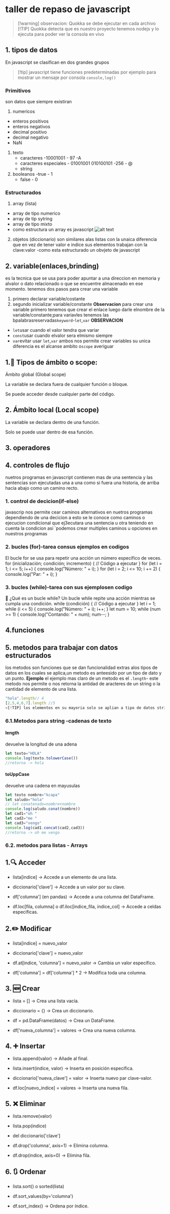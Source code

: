 # taller de repaso de javascript
> [!warning] observacion: Quokka se debe ejecutar en cada archivo
> [!TIP] Quokka detecta que es nuestro proyecto tenemos nodejs y lo ejecuta para poder ver la consola en vivo

## 1. tipos de datos
 En javascript  se clasifican en dos grandes grupos
 >[!tip] javascript  tiene funciones predeterminadas por ejemplo para mostrar un mensaje por consola `console,log()`
  ### Primitivos
 son datos que siempre existiran
 1. numericos
   - enteros positivos
   - enteros negativos
   - decimal positivo
   - decimal negativo
   -  NaN 
1. texto
   - caracteres                -10001001 - 97 -A
   - caracteres especiales     - 01001001 010100101 -256 - @
   - string
2. booleanos
   -true - 1
   - false - 0
 ### Estructurados
 1. array (lista)
   - array de tipo numerico
   - array de tip sytring
   - array de tipo mixto
   - como estructura un array es javascript
   ![alt text](assets/image.png)
2. objetos (diccionario)
   son similares alas listas con la unaica diferencia que en vez de tener valor e indice sus elementos
   trabajan con la clave:valor
   -como esta estructurado un obvjeto de javascript
## 2. variable(enlaces,brinding)
es la tecnica que se usa para poder apuntar a una direccion en memoria y 
alvalor o dato relacionado o  que se encuentre almacenado en ese momento.
tenemos dos pasos para crear una variable
1. primero declarar variable/costante
2. segundo inicializar variable/constante
**Observacion**
para crear  una variable primero tenemos que crear el enlace luego darle elnombre de la variable/constante;para 
variavles tenemos las bpalabrasreservadas`keyword`-`let`,`var`
**OBSERVACION**
- `let`usar cuando el valor tendra que variar
- `const`usar cuando elvalor sera elmismo siempre
- `var`evitar usar
`let`,`var` ambos nos permite crear  variables su unica diferencia es el alcanse ambito o`scope`
averiguar

## 1.🔹 Tipos de ámbito o scope:
Ámbito global (Global scope)

La variable se declara fuera de cualquier función o bloque.

Se puede acceder desde cualquier parte del código.
## 2. Ámbito local (Local scope)

La variable se declara dentro de una función.

Solo se puede usar dentro de esa función.
## 3. operadores
## 4. controles de flujo
nuetros programas en javascript contienen mas de una sentencia y las sentencias son ejecutadas 
una a una como si fuera una historia, de arriba hacia abajo como un camino recto.
### 1. control de decicion(if-else)
javascrip nos permite cear caminos alternativos en nuetros programas dependiendo de una decicion a esto se le conoce como caminos o 
ejecucion condicional que ej3ecutara una sentencia u otra teniendo en cuenta la condicion asi ´podemos crear multiples caminos u opciones en nuestros programas
### 2. bucles (for)-tarea consus ejemplos en codigos
El bucle for se usa para repetir una acción un número específico de veces.
for (inicialización; condición; incremento) {
  // Código a ejecutar
}
for (let i = 1; i <= 5; i++) {
  console.log("Número: " + i);
}
for (let i = 2; i <= 10; i += 2) {
  console.log("Par: " + i);
}
### 3. bucles (while)-tarea con sus ejemplosen codigo
📘 ¿Qué es un bucle while?
Un bucle while repite una acción mientras se cumpla una condición.
while (condición) {
  // Código a ejecutar
}
let i = 1;
while (i <= 5) {
  console.log("Número: " + i);
  i++;
}
let num = 10;
while (num >= 1) {
  console.log("Contando: " + num);
  num--;
}
## 4.funciones
## 5. metodos para trabajar con datos estructurados
los metodos son funciones que  se dan funcionalidad extras alos tipos de datos en los cuales se aplica,un metodo es anteesido por un tipo de dato y un punto.
**Ejemplo**
el ejemplo mas claro de un metodo es el `.length`- este metodo nos permite o nos retorna la antidad de aracteres de un string o la cantidad de elemento de una lista.
```js
"hola".length// 4
[2,5,4,6,7].length //5
<[!TIP] los elementos en su mayoria solo se aplian a tipo de datos string,listas y objetos,en su gran parte son apliados para listas.
```
### 6.1.Metodos para string -cadenas de texto
#### length
devuelve la longitud de una adena
```js
let texto="HOLA"
console.log(texto.tolowerCase())
//retorna -> hola
```
#### toUppCase
devuelve una cadena en mayusulas
```js
let texto nombre="kcapa"
let saludo="hola"
// let conatenado=nombre+nombre
console.log(saludo.conat(nombre))
let cad1="oh "
let cad2="me "
let cad3="vengo"
console.log(cad1.concat(cad2,cad3))
//retorna -> oh me vengo
```
### 6.2. metodos para listas - Arrays
## 1.🔍 Acceder
- lista[indice] → Accede a un elemento de una lista.

- diccionario['clave'] → Accede a un valor por su clave.

- df['columna'] (en pandas) → Accede a una columna del DataFrame.

- df.loc[fila, columna] o df.iloc[indice_fila, indice_col] → Accede a celdas específicas.

## 2.✏️ Modificar
- lista[indice] = nuevo_valor

- diccionario['clave'] = nuevo_valor

- df.at[indice, 'columna'] = nuevo_valor → Cambia un valor específico.

- df['columna'] = df['columna'] * 2 → Modifica toda una columna.
## 3. 🆕 Crear
- lista = [] → Crea una lista vacía.

- diccionario = {} → Crea un diccionario.

- df = pd.DataFrame(datos) → Crea un DataFrame.

- df['nueva_columna'] = valores → Crea una nueva columna.

## 4. ➕ Insertar
- lista.append(valor) → Añade al final.

- lista.insert(indice, valor) → Inserta en posición específica.

- diccionario['nueva_clave'] = valor → Inserta nuevo par clave-valor.

- df.loc[nuevo_indice] = valores → Inserta una nueva fila.

## 5. ❌ Eliminar
- lista.remove(valor)

- lista.pop(indice)

- del diccionario['clave']

- df.drop('columna', axis=1) → Elimina columna.

- df.drop(indice, axis=0) → Elimina fila.

## 6. 🔃 Ordenar
- lista.sort() o sorted(lista)

- df.sort_values(by='columna')

- df.sort_index() → Ordena por índice.



